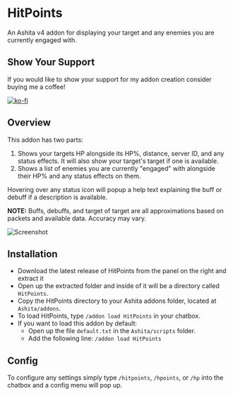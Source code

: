 # HitPoints

An Ashita v4 addon for displaying your target and any enemies you are currently engaged with.

## Show Your Support ##
If you would like to show your support for my addon creation consider buying me a coffee! 

[![ko-fi](https://ko-fi.com/img/githubbutton_sm.svg)](https://ko-fi.com/A0A6JC40H)

## Overview

This addon has two parts:
1) Shows your targets HP alongside its HP%, distance, server ID, and any status effects. It will also show your target's target if one is available.
2) Shows a list of enemies you are currently "engaged" with alongside their HP% and any status effects on them.

Hovering over any status icon will popup a help text explaining the buff or debuff if a description is available.

**NOTE:** Buffs, debuffs, and target of target are all approximations based on packets and available data. Accuracy may vary.

![Screenshot](https://user-images.githubusercontent.com/7691562/248598451-a3f9a6b7-3302-4bf2-becd-e94dd388bc77.png)


## Installation
* Download the latest release of HitPoints from the panel on the right and extract it
* Open up the extracted folder and inside of it will be a directory called `HitPoints`.
* Copy the HitPoints directory to your Ashita addons folder, located at `Ashita/addons`.
* To load HitPoints, type `/addon load HitPoints` in your chatbox.
* If you want to load this addon by default:
    * Open up the file `default.txt` in the `Ashita/scripts` folder.
    * Add the following line: `/addon load HitPoints`

## Config

To configure any settings simply type `/hitpoints`, `/hpoints`, or `/hp` into the chatbox and a config menu will pop up.
